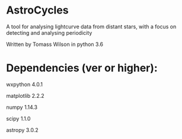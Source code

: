 # AstroCycles
A tool for analysing lightcurve data from distant stars, with a focus on detecting and analysing periodicity

Written by Tomass Wilson in python 3.6

# Dependencies (ver or higher):
wxpython 4.0.1

matplotlib 2.2.2

numpy 1.14.3

scipy 1.1.0

astropy 3.0.2
